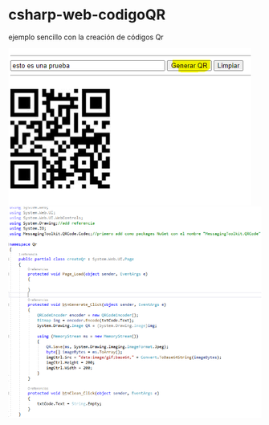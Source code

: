 # csharp-web-codigoQR
ejemplo sencillo con la creación de códigos Qr<br>

![Screenshot](Captura.PNG)
![Screenshot](Captura1.PNG)

